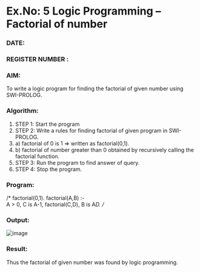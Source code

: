# Ex.No: 5   Logic Programming – Factorial of number   
### DATE:                                                                            
### REGISTER NUMBER : 
### AIM: 
To  write  a logic program for finding the factorial of given number using SWI-PROLOG. 
### Algorithm:
1. STEP 1: Start the program
2. STEP 2:  Write a rules for finding factorial of given program in SWI-PROLOG.
3.   a)	factorial of 0 is 1 => written as factorial(0,1).
4.   b)	factorial of number greater than 0 obtained by recursively calling the factorial    function.
5. STEP 3: Run the program  to find answer of  query.
6. STEP 4: Stop the program.

### Program:
 /*
 factorial(0,1).
 factorial(A,B) :-  
           A > 0, 
           C is A-1,
           factorial(C,D),
           B is A*D.
 /*


### Output:

![image](https://github.com/Hemavathi131/AI_Lab_2023-24/assets/128135323/6562412c-ae05-43a6-8951-5ee86df34856)


### Result:
Thus the factorial of given number was found by logic programming. 
